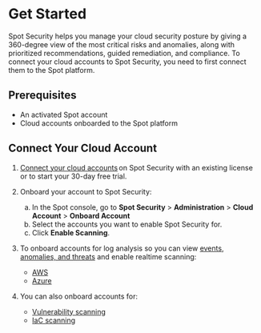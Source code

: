 # Get Started

Spot Security helps you manage your cloud security posture by giving a 360-degree view of the most critical risks and anomalies, along with prioritized recommendations, guided remediation, and compliance. To connect your cloud accounts to Spot Security, you need to first connect them to the Spot platform.

## Prerequisites

* An activated Spot account
* Cloud accounts onboarded to the Spot platform

## Connect Your Cloud Account

1. [Connect your cloud accounts](https://docs.spot.io/connect-your-cloud-provider/first-account) on Spot Security with an existing license or to start your 30-day free trial.
2. Onboard your account to Spot Security:
    <ol style="list-style-type: lower-alpha;">
    <li>In the Spot console, go to <b>Spot Security</b> > <b>Administration</b> > <b>Cloud Account</b> > <b>Onboard Account</b></li>
    <li>Select the accounts you want to enable Spot Security for.</li>
    <li>Click <b>Enable Scanning</b>.</li>
   </ol>

3. To onboard accounts for log analysis so you can view [events](spot-security/features/events), [anomalies, and threats](spot-security/features/threats) and enable realtime scanning:
   * [AWS](spot-security/getting-started/aws)
   * [Azure](spot-security/getting-started/azure)

4. You can also onboard accounts for:
    * [Vulnerability scanning](spot-security/features/vulnerability/configure/)
    * [IaC scanning](spot-security/features/iac-scan/?id=configureiac-scanning)
